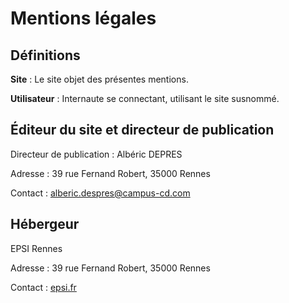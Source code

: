 # Mentions légales

## Définitions

**Site** : Le site objet des présentes mentions.

**Utilisateur** : Internaute se connectant, utilisant le site susnommé.

## Éditeur du site et directeur de publication

Directeur de publication : Albéric DEPRES

Adresse : 39 rue Fernand Robert, 35000 Rennes

Contact : [alberic.despres@campus-cd.com](mailto:alberic.despres@campus-cd.com)

## Hébergeur

EPSI Rennes

Adresse : 39 rue Fernand Robert, 35000 Rennes

Contact : [epsi.fr](epsi.fr)


